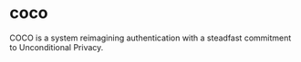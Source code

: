 # coco
COCO is a system reimagining authentication with a steadfast commitment to Unconditional Privacy.
